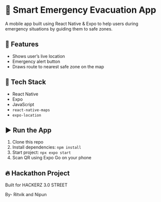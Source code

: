 # 🚨 Smart Emergency Evacuation App

A mobile app built using React Native & Expo to help users during emergency situations by guiding them to safe zones.

## 📱 Features
- Shows user’s live location
- Emergency alert button
- Draws route to nearest safe zone on the map

## 🧠 Tech Stack
- React Native
- Expo
- JavaScript
- `react-native-maps`
- `expo-location`

## ▶️ Run the App
1. Clone this repo
2. Install dependencies: `npm install`
3. Start project: `npx expo start`
4. Scan QR using Expo Go on your phone

## 🔥 Hackathon Project
Built for HACKERZ 3.0 STREET


By- Ritvik and Nipun

